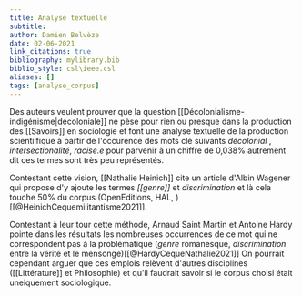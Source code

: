 ```yaml
---
title: Analyse textuelle
subtitle:
author: Damien Belvèze
date: 02-06-2021
link_citations: true
bibliography: mylibrary.bib
biblio_style: csl\ieee.csl
aliases: []
tags: [analyse_corpus]
---
```


Des auteurs veulent prouver que la question [[Décolonialisme-indigénisme|décoloniale]] ne pèse pour rien ou presque dans la production des [[Savoirs]] en sociologie et font une analyse textuelle de la production scientiifique à partir de l'occurence des mots clé suivants *décolonial* , *intersectionalité*, *racisé.e* pour parvenir à un chiffre de 0,038% autrement dit ces termes sont très peu représentés. 

Contestant cette vision, [[Nathalie Heinich]] cite un article d'Albin Wagener qui propose d'y ajoute les termes *[[genre]]* et *discrimination* et là cela touche 50% du corpus (OpenEditions, HAL, ) [[@HeinichCequemilitantisme2021]]. 

Contestant à leur tour cette méthode, Arnaud Saint Martin et Antoine Hardy pointe dans les résultats les nombreuses occurrences de ce mot qui ne correspondent pas à la problématique (*genre* romanesque, *discrimination* entre la vérité et le mensonge)[[@HardyCequeNathalie2021]]
On pourrait cependant arguer que ces emplois relèvent d'autres disciplines ([[Littérature]] et Philosophie) et qu'il faudrait savoir si le corpus choisi était uneiquement sociologique. 